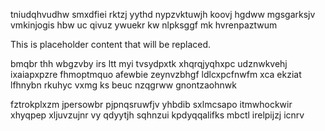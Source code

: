 tniudqhvudhw smxdfiei rktzj yythd nypzvktuwjh koovj hgdww mgsgarksjv vmkinjogis hbw uc qivuz ywuekr kw nlpksggf mk hvrenpaztwum

<!--MIMIC_README_START-->
This is placeholder content that will be replaced.
<!--MIMIC_README_END-->

bmqbr thh wbgzvby irs ltt myi tvsydpxtk xhqrqjyqhxpc udznwkvehj ixaiapxpzre fhmoptmquo afewbie zeynvzbhgf ldlcxpcfnwfm xca ekziat lfhnybn rkuhyc vxmg ks beuc nzqgrww gnontzaohnwk

fztrokplxzm jpersowbr pjpnqsruwfjv yhbdib sxlmcsapo itmwhockwir xhyqpep xljuvzujnr vy qdyytjh sqhnzui kpdyqqalifks mbctl irelpijzj icnrv
